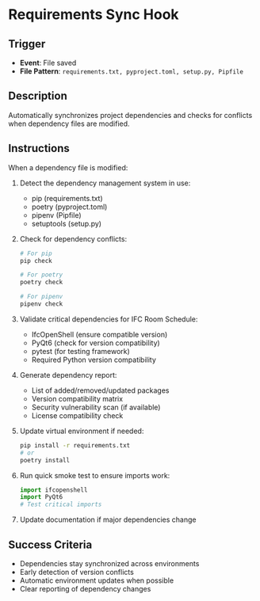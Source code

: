 # Requirements Sync Hook

## Trigger
- **Event**: File saved
- **File Pattern**: `requirements.txt, pyproject.toml, setup.py, Pipfile`

## Description
Automatically synchronizes project dependencies and checks for conflicts when dependency files are modified.

## Instructions
When a dependency file is modified:

1. Detect the dependency management system in use:
   - pip (requirements.txt)
   - poetry (pyproject.toml)
   - pipenv (Pipfile)
   - setuptools (setup.py)

2. Check for dependency conflicts:
   ```bash
   # For pip
   pip check
   
   # For poetry
   poetry check
   
   # For pipenv
   pipenv check
   ```

3. Validate critical dependencies for IFC Room Schedule:
   - IfcOpenShell (ensure compatible version)
   - PyQt6 (check for version compatibility)
   - pytest (for testing framework)
   - Required Python version compatibility

4. Generate dependency report:
   - List of added/removed/updated packages
   - Version compatibility matrix
   - Security vulnerability scan (if available)
   - License compatibility check

5. Update virtual environment if needed:
   ```bash
   pip install -r requirements.txt
   # or
   poetry install
   ```

6. Run quick smoke test to ensure imports work:
   ```python
   import ifcopenshell
   import PyQt6
   # Test critical imports
   ```

7. Update documentation if major dependencies change

## Success Criteria
- Dependencies stay synchronized across environments
- Early detection of version conflicts
- Automatic environment updates when possible
- Clear reporting of dependency changes